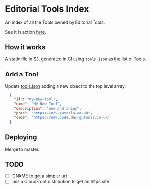 # Editorial Tools Index

An index of all the Tools owned by Editorial Tools.

See it in action [here](https://s3-eu-west-1.amazonaws.com/editorlal-tools-index-prod-toolsindexbucket-jvki8urq2rbw/index.html).

## How it works
A static file in S3, generated in CI using `tools.json` as the list of Tools.

## Add a Tool
Update [tools.json](./tools.json) adding a new object to the top level array.

```json
  {
    "id": "my-new-tool",
    "name": "My New Tool",
    "description": "new and shiny",
    "prod": "https://new.gutools.co.uk",
    "code": "https://new.code.dev-gutools.co.uk"
  }
```

## Deploying
Merge to master.

## TODO
- [ ] CNAME to get a simpler url
- [ ] use a CloudFront distribution to get an https site
